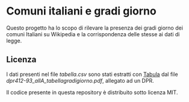 # Comuni italiani e gradi giorno
Questo progetto ha lo scopo di rilevare la presenza dei gradi giorno dei comuni Italiani su Wikipedia e la corrispondenza delle stesse ai dati di legge.
## Licenza
I dati presenti nel file _tabella.csv_ sono stati estratti con [Tabula](https://tabula.technology) dal file *dpr412-93_allA_tabellagradigiorno.pdf*, allegato ad un DPR.

Il codice presente in questa repository è distribuito sotto licenza MIT.